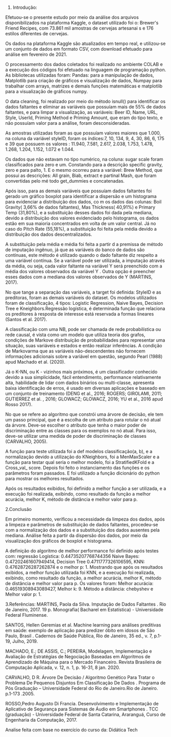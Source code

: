 1. Introdução:

Efetuou-se o presente estudo por meio da análise dos arquivos
disponibilizados na plataforma Kaggle, o dataset utilizado foi o: Brewer's Friend
Recipes, com 73.861 mil amostras de cervejas artesanai s e 176 estilos diferentes de
cervejas.

Os dados na plataforma Kaggle são atualizados em tempo real, e utilizou-se
um conjunto de dados em formato CSV, com download efetuado para análise em
fevereiro de 2021.

O processamento dos dados coletados foi realizado no ambiente COLAB e a
execução dos códigos foi efetuado na linguagem de programação python. As
bibliotecas utilizadas foram: Pandas: para a manipulação de dados, Matplotlib para
criação de gráficos e visualização de dados, Numpay para trabalhar com arrays,
matrizes e demais funções matemáticas e matplotlib para a visualização de gráficos
numpy.

O data cleaning, foi realizado por meio do método isnull() para identificar os
dados faltantes e eliminar as variáveis que possuíam mais de 55% de dados
faltantes, e para limpar a visualização, as variáveis: Beer ID, Name, URL, Style,
UserId, Priming Method e Priming Amount, que eram do tipo texto, e não possuíam
valor para a análise, foram desconsideradas.

As amostras utilizadas foram as que possuíam valores maiores que 1.000, na
coluna da variável styleID, foram os índices:7, 10, 134, 9, 4, 30, 86, 6, 175 e 39 que
possuem os valores : 11.940, 7.581, 2.617, 2.038, 1.753, 1.478, 1.268, 1.204, 1.152,
1.072 e 1.044.

Os dados que não estavam no tipo numérico, na coluna: sugar scale foram
classificados para zero e um. Constando para a descrição specific gravity, zero e
para palto, 1. E o mesmo ocorreu para a variável: Brew Method, que possui as
descrições: All grain, Biab, extract e partinal Mash, que foram convertidas pelo
mé todo get_dummies e concatenadas.

Após isso, para as demais variáveis que possuíam dados faltantes foi gerado
um gráfico boxplot para identificar a dispersão e um histograma para evidenciar a
distribuição dos dados, co m os dados das colunas: Boil Gravity( 3,66% de dados
faltantes), Mas Thickness( 40,91%) e Primary Temp (31,80%), e a substituição
desses dados foi dada pela mediana, devido a distribuição dos valores evidenciado
pelo histograma, os dados estão em sua maioria concentrados em volta de um valor
central. Já no caso do Pitch Rate (55,18%), a substituição foi feita pela média devido
a distribuição dos dados descentralizados.

A substituição pela média e média foi feita a partir d a premissa de método de
imputação ingênuo, já que as variáveis do banco de dados são contínuas, este
método é utilizado quando o dado faltante diz respeito a uma variável contínua. Se a
variável pode ser utilizada, a imputação através da média, ou seja, cada valor
faltante na variável Y será preenchido com a média dos valores observados da
variável Y . Outra opção é preencher esses dados com a mediana dos valores
observados de Y (MARTINS, 2017).

No que tange a separação das variáveis, a target foi definida: StyleID e as
preditoras, foram as demais variáveis do dataset. Os modelos utilizados foram de
classificação, 4 tipos: Logistic Regression, Naive Bayes, Decision Tree e
Kneighbors.Regressão logística, é determinada função que relaciona os preditores à
resposta de interesse está reservada a formas lineares (Santos et al. 2017).

A classificação com uma NB, pode ser chamada de rede probabilística ou
rede causal, é vista como um modelo que utiliza teoria dos grafos, condições de
Markove distribuição de probabilidades para representar uma situação, suas
variáveis e estados e então realizar inferências. A condição de Markovarma que as
variáveis não-descendentes não fornecem informações adicionais sobre a variável
em questão, segundo Pearl (1988) apud Machado et al. (2020).

Já o K-NN, ou K - vizinhos mais próximos, é um classificador conhecido
devido a sua simplicidade, fácil entendimento, performance relativamente alta,
habilidade de lidar com dados binários ou multi-classe, apresenta baixa identificação
de erros, é usado em diversas aplicações e baseado em um conjunto de
treinamento (DENG et al., 2016; ROGERS; GIROLAMI, 2011; GUTIERREZ et al. ,
2016; GLOWACZ; GLOWACZ, 2016; YU et al., 2016 apud Rosso 2017).

No que se refere ao algoritmo que constrói uma árvore de decisão, ele tem
um passo principal, que é a escolha de um atributo para rotular o nó atual da árvore.
Deve-se escolher o atributo que tenha o maior poder de discriminação entre as
classes para os exemplos no nó atual. Para isso, deve-se utilizar uma medida de
poder de discriminação de classes (CARVALHO, 2005).

A função para teste utilizada foi a def modelos classificação(a, b), e a
normalização devido a utilização do KNeighbors, foi a MenMaxScaler e a função
para testar qual seria o melhor modelo, foi a StratifiedKFold e a Cross_val_ score.
Depois foi feito o instanciamento das funções e os parâmetros foram passados. E foi
utilizado a função dicionário do python para mostrar os melhores resultados.

Após os resultados exibidos, foi definido a melhor função a ser utilizada, e a
execução foi realizada, exibindo, como resultado da função a melhor acurácia,
melhor K, método de distância e melhor valor para p.

2.Conclusão

Em primeiro momento, verificou a necessidade da limpeza dos dados, após a
limpeza e parâmetros de substituição de dados faltantes, procedeu-se com a
normalização dos dados e a substituição dos dados ausentes pela mediana. Análise
feita a partir da dispersão dos dados, por meio da visualização dos gráficos de
boxplot e histograma.

A definição do algoritmo de melhor performance foi definido após testes com:
regressão Logística: 0.44735207768744356 Naive Bayes: 0.47202461607949414,
Decision Tree 0.4711777326106595, KNN: 0.47628726287262874 e o melhor p: 1.
Mostrando que após os resultados exibidos, a melhor função utilizada foi
KNN, e a execução foi realizada, exibindo, como resultado da função, a melhor
acurácia, melhor K, método de distância e melhor valor para p. Os valores foram:
Melhor acurácia: 0.46519308943089427, Melhor k: 9. Método a distância:
chebyshev e Melhor valor p: 1.


3.Referências:
MARTINS, Paola da Silva. Imputação de Dados Faltantes . Rio de Janeiro, 2017.
19 p. Monografia( Bacharel em Estatística) - Universidade Federal Fluminense.

SANTOS, Hellen Geremias et al. Machine learning para análises preditivas em
saúde: exemplo de aplicação para predizer óbito em idosos de São Paulo,
Brasil . Cadernos de Saúde Pública, Rio de Janeiro, 35 ed., v. 7, p.1-19, Julho,
2019.

MACHADO, E.; DE ASSIS, C.; PEREIRA, Modelagem, Implementação e  Avaliação de Estratégias de Negociação Baseadas em Algoritmos de  Aprendizado de Máquina para o Mercado Financeiro. Revista Brasileira de  Computação Aplicada, v. 12, n. 1, p. 16-31, 8 jan. 2020.  

CARVALHO, D R. Árvore De Decisão / Algoritmo Genético Para Tratar o  Problema De Pequenos Disjuntos Em Classificação De Dados . Programa de Pós  Graduação – Universidade Federal do Rio de Janeiro.Rio de Janeiro. p.1-173 .2005.  

ROSSO,Pedro Augusto Di Francia. Desenvolvimento e Implementação de  Aplicativo de Segurança para Sistemas de Áudio em Smartphones . TCC  (graduação) - Universidade Federal de Santa Catarina, Araranguá, Curso de  Engenharia da Computação, 2017.  

Analise feita com base no exercício do curso da: Didática Tech
